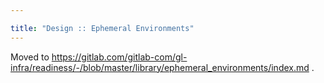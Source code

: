 ```yaml
---

title: "Design :: Ephemeral Environments"
---
```








Moved to https://gitlab.com/gitlab-com/gl-infra/readiness/-/blob/master/library/ephemeral_environments/index.md .
